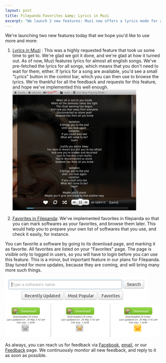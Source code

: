 ```yaml
---
layout: post
title: Filepanda Favorites &amp; Lyrics in Muzi
excerpt: "We launch 2 new features: Muzi now offers a lyrics mode for all english songs; Filepanda comes with a favorite feature to mark softwares and check them later."
---
```

We're launching two new features today that we hope you'd like to use more and more:

1. [Lyrics in Muzi](https://sdslabs.co.in/muzi/) : This was a highly requested feature that took us some time to get to. We're glad we got it done, and we're glad at how it turned out. As of now, Muzi features lyrics for almost all english songs. We've pre-fetched the lyrics for all songs, which means that you don't need to wait for them, either. If lyrics for a song are available, you'd see a small "Lyrics" button in the control bar, which you can then use to browse the lyrics. We're thankful for all the feedback and requests for this feature, and hope we've implemented this well enough.
![Muzi lyrics screenshot](/images/posts/muzi-lyrics.png)

2. [Favorites in Filepanda](https://filepanda.sdslabs.co.in/favorites): We've implemented favorites in filepanda so that you can mark softwares as your favorites, and browse them later. This would help you to prepare your own list of softwares that you use, and check it easily, for instance.  
  
  You can favorite a software by going to its download page, and marking it as favorite. All favorites are listed on your "Favorites" page. The page is visible only to logged in users, so you will have to login before you can use this feature. This is a minor, but important feature in our plans for Filepanda. Stay tuned for more updates, because they are coming, and will bring many more such things.
 
![Filepanda Favorites Screenshot 1](/images/posts/filepanda-favs-1.png)
![Filepanda Favorites Screenshot 2](/images/posts/filepanda-favs-2.png)

As always, you can reach us for feedback via [Facebook](https://facebook.com/SDSLabs), [email](mailto:contact@sdslabs.co.in), or our [Feedback](https://sdslabs.co.in/feedback) page. We continuously monitor all new feedback, and reply to it as soon as possible.